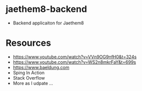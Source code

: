 # jaethem8-backend

- Backend applicaiton for Jaethem8

# Resources

- https://www.youtube.com/watch?v=VVn9OG9nfH0&t=324s
- https://www.youtube.com/watch?v=WS2n8mkrFaY&t=699s
- https://www.baeldung.com
- Sping In Action
- Stack Overflow
- More as I udpate ...
